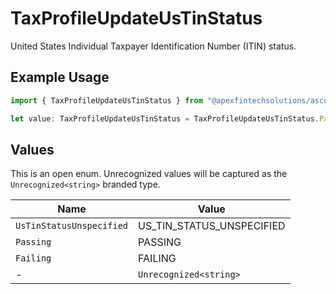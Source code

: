 # TaxProfileUpdateUsTinStatus

United States Individual Taxpayer Identification Number (ITIN) status.

## Example Usage

```typescript
import { TaxProfileUpdateUsTinStatus } from "@apexfintechsolutions/ascend-sdk/models/components";

let value: TaxProfileUpdateUsTinStatus = TaxProfileUpdateUsTinStatus.Passing;
```

## Values

This is an open enum. Unrecognized values will be captured as the `Unrecognized<string>` branded type.

| Name                      | Value                     |
| ------------------------- | ------------------------- |
| `UsTinStatusUnspecified`  | US_TIN_STATUS_UNSPECIFIED |
| `Passing`                 | PASSING                   |
| `Failing`                 | FAILING                   |
| -                         | `Unrecognized<string>`    |